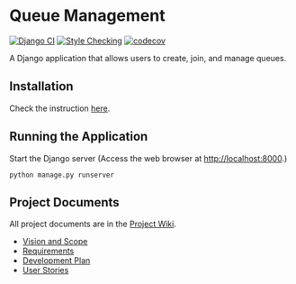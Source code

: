 # Queue Management
[![Django CI](https://github.com/pannlnwza/queue-management/actions/workflows/django.yml/badge.svg)](https://github.com/pannlnwza/queue-management/actions/workflows/django.yml)
[![Style Checking](https://github.com/pannlnwza/queue-management/actions/workflows/style-checking.yml/badge.svg)](https://github.com/pannlnwza/queue-management/actions/workflows/style-checking.yml)
[![codecov](https://codecov.io/gh/pannlnwza/queue-management/graph/badge.svg?token=VVJLMUQKQG)](https://codecov.io/gh/pannlnwza/queue-management)

A Django application that allows users to create, join, and manage queues.

## Installation

Check the instruction [here](./Installation.md).

## Running the Application

Start the Django server (Access the web browser at <http://localhost:8000>.)
```shell
python manage.py runserver
 ```

## Project Documents
All project documents are in the [Project Wiki](../../wiki/Home).

- [Vision and Scope](https://docs.google.com/document/d/1p616PD76oxQN8ldjamwZGRXBnW58qaF1x_8UL3KRnog)
- [Requirements](../../wiki/Requirements)
- [Development Plan](../../wiki/Development%20Plan)
- [User Stories](../../wiki/User%20Stories)
